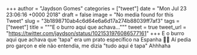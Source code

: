 
+++
author = "Jaydson Gomes"
categories = ["tweet"]
date = "Mon Jul 23 23:06:16 +0000 2018"
draft = false
image = "No media found for this Tweet"
slug = "3b1898710ab4c6d64e6a6d17a274b88039ff7af3"
tags = ["tweet"]
title = """E o burro aqui que achava..."""
tweet = true
tweet_url = "https://twitter.com/jaydson/status/1021531976086577161"
+++
E o burro aqui que achava que 'tapa" era um prato específico na Espanha 🤣😅
Aí pedia pro garçon e ele não entendia, me dizia "tudo aqui é tapa" Ahhhaha
